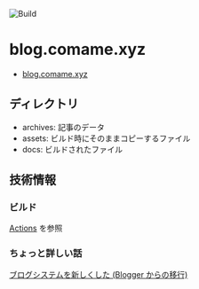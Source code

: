 ![Build](https://github.com/comame/blog.comame.xyz/workflows/Build/badge.svg?event=push)

# blog.comame.xyz
- [blog.comame.xyz](https://blog.comame.xyz)

## ディレクトリ
- archives: 記事のデータ
- assets: ビルド時にそのままコピーするファイル
- docs: ビルドされたファイル

## 技術情報

### ビルド
[Actions](https://github.com/comame/blog.comame.xyz/blob/master/.github/workflows/build.yml) を参照

### ちょっと詳しい話
[ブログシステムを新しくした (Blogger からの移行)](https://blog.comame.xyz/entries/2020-03-07/new-blog-system.html)
